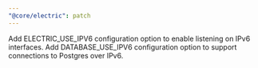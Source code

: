 ```yaml
---
"@core/electric": patch
---
```


Add ELECTRIC_USE_IPV6 configuration option to enable listening on IPv6 interfaces. Add DATABASE_USE_IPV6 configuration option to support connections to Postgres over IPv6.
